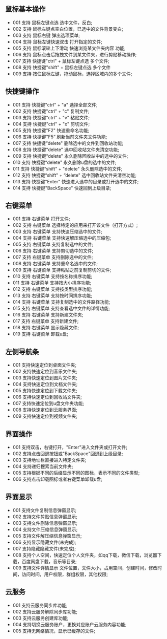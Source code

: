 ## 鼠标基本操作 
  - 001 支持 鼠标左键点选 选中文件，反白;
  - 002 支持 鼠标左键点空白位置，已选中的文件背景变白;
  - 003 支持 鼠标右键 弹出选项菜单;
  - 004 支持 鼠标左键快速双击 打开指定的文件;
  - 005 支持 鼠标滚轮上下滑动 快速浏览某文件夹内容 功能;
  - 006 支持 鼠标点击后拖拽文件到某文件夹，进行剪贴移动操作;
  - 007 支持 快捷键"ctrl" + 鼠标左键点选 多个文件;
  - 008 支持 快捷键"shift" + 鼠标左键点选 多个文件
  - 009 支持 按住鼠标左键，拖动鼠标，选择区域内的多个文件;
  
## 快捷键操作
  - 001 支持 快捷键"ctrl" + "a" 选择全部文件;
  - 002 支持 快捷键"ctrl" + "c" 复制文件;
  - 003 支持 快捷键"ctrl" + "v" 粘贴文件;
  - 004 支持 快捷键"ctrl" + "x" 剪切文件;
  - 005 支持 快捷键"F2" 快速重命名功能;
  - 006 支持 快捷键"F5“ 刷新当前文件夹文件功能;
  - 007 支持 快捷键“delete" 删除选中的文件到回收站功能;
  - 008 支持 快捷键“delete" 选中回收站文件夹清空功能;
  - 009 支持 快捷键“delete" 永久删除回收站中的选中的文件;
  - 010 支持 快捷键“delete" 永久删除u盘的选中的文件;
  - 011 支持 快捷键“shift" + "delete" 永久删除选中的文件;
  - 012 支持 快捷键“shift" + “delete" 选中回收站文件夹清空功能;
  - 013 支持 快捷键"Enter" 快速进入选中的目录或打开选中的文件;
  - 014 支持 快捷键"BackSpace" 快速回到上级目录;

## 右键菜单
  - 001 支持 右键菜单 打开文件;
  - 002 支持 右键菜单 选择特定的应用来打开该文件（打开方式）;
  - 003 支持 右键菜单 支持快速压缩选中的文件;
  - 004 支持 右键菜单 支持快速解压缩选中的压缩包;
  - 005 支持 右键菜单 支持复制选中的文件;
  - 006 支持 右键菜单 支持剪切选中的文件;
  - 007 支持 右键菜单 支持删除选中的文件;
  - 008 支持 右键菜单 支持重命名选中的文件;
  - 009 支持 右键菜单 支持粘贴之前复制剪切的文件;
  - 010 支持 右键菜单 支持按名称排序功能;
  - 011 支持 右键菜单 支持按大小排序功能;
  - 012 支持 右键菜单 支持按类型排序功能;
  - 013 支持 右键菜单 支持按时间排序功能;
  - 014 支持 右键菜单 支持复制选中的文件路径功能;
  - 015 支持 右键菜单 支持查看选中文件的详情功能;
  - 016 支持 右键菜单 支持新建文件夹;
  - 017 支持 右键菜单 支持新建文件;
  - 018 支持 右键菜单 显示隐藏文件;
  - 019 支持 右键菜单 卸载u盘;

## 左侧导航条
  - 001 支持快速定位到桌面文件夹;
  - 002 支持快速定位到音乐文件夹;
  - 003 支持快速定位到图片文件夹;
  - 004 支持快速定位到文档文件夹;
  - 005 支持快速定位到下载文件夹;
  - 006 支持快速定位到回收站文件夹;
  - 007 支持快速定位到u盘文件夹功能;
  - 008 支持快速定位到云服务界面;
  - 009 支持快速定位到视频文件夹;  
  
## 界面操作
  - 001 支持双击，右键打开，"Enter"进入文件夹或打开文件;
  - 002 支持点击回退按钮或"BackSpace"回退到上级目录;
  - 003 支持地址栏直接进入特定文件夹;
  - 004 支持递归搜索当前文件夹;
  - 005 支持根据不同的后缀显示不同的图标，表示不同的文件类型;
  - 006 支持点击卸载图标或者右键菜单卸载u盘;  
  
## 界面显示
  - 001 支持文件复制信息弹窗显示;
  - 002 支持文件剪贴信息弹窗显示;
  - 003 支持文件删除信息弹窗显示;
  - 004 支持文件压缩信息弹窗显示;
  - 005 支持文件解压缩信息弹窗显示;
  - 006 支持显示隐藏文件(未完成);
  - 007 支持隐藏隐藏文件(未完成);
  - 008 支持个人空间，快速定位个人文件夹，如qq下载，微信下载，浏览器下载，百度网盘下载，音乐等目录;
  - 009 支持文件详情显示 文件位置，文件大小，占用空间，创建时间，修改时间，访问时间，用户权限，群组权限，其他权限;

## 云服务
  - 001 支持云服务同步库功能;
  - 002 支持云服务解除同步库功能;
  - 003 支持云服务创建库功能;
  - 004 支持切换云服务账户，更换对应账户云服务内容功能;
  - 005 支持无网络情况，显示已缓存的文件;
